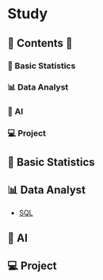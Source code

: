 # Study


## 📃 Contents 📃
### 📏 Basic Statistics
### 📊 Data Analyst
### 🎩 AI
### 💻 Project

## 📏 Basic Statistics

## 📊 Data Analyst
* [SQL](https://github.com/novicedata/SQL)

## 🎩 AI

## 💻 Project
